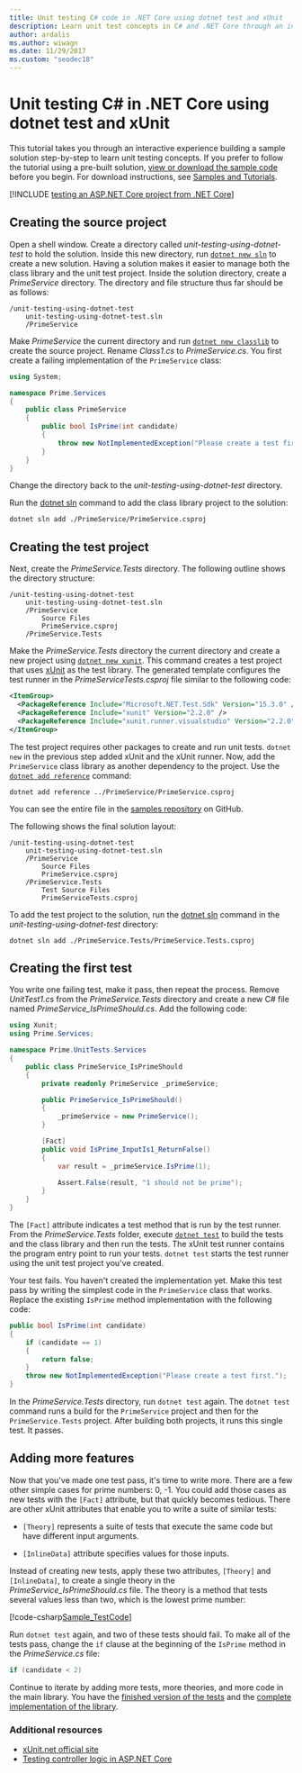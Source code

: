 ```yaml
---
title: Unit testing C# code in .NET Core using dotnet test and xUnit
description: Learn unit test concepts in C# and .NET Core through an interactive experience building a sample solution step-by-step using dotnet test and xUnit.
author: ardalis
ms.author: wiwagn
ms.date: 11/29/2017
ms.custom: "seodec18"
---
```

# Unit testing C# in .NET Core using dotnet test and xUnit

This tutorial takes you through an interactive experience building a sample solution step-by-step to learn unit testing concepts. If you prefer to follow the tutorial using a pre-built solution, [view or download the sample code](https://github.com/dotnet/samples/tree/master/core/getting-started/unit-testing-using-dotnet-test/) before you begin. For download instructions, see [Samples and Tutorials](../../samples-and-tutorials/index.md#viewing-and-downloading-samples).

[!INCLUDE [testing an ASP.NET Core project from .NET Core](../../../includes/core-testing-note-aspnet.md)]

## Creating the source project

Open a shell window. Create a directory called *unit-testing-using-dotnet-test* to hold the solution.
Inside this new directory, run [`dotnet new sln`](../tools/dotnet-new.md) to create a new solution. Having a solution 
makes it easier to manage both the class library and the unit test project.
Inside the solution directory, create a *PrimeService* directory. The directory and file structure thus far should be as follows:

```
/unit-testing-using-dotnet-test
    unit-testing-using-dotnet-test.sln
    /PrimeService
```

Make *PrimeService* the current directory and run [`dotnet new classlib`](../tools/dotnet-new.md) to create the source project. Rename *Class1.cs* to *PrimeService.cs*. You first create a failing implementation of the `PrimeService` class:

```csharp
using System;

namespace Prime.Services
{
    public class PrimeService
    {
        public bool IsPrime(int candidate)
        {
            throw new NotImplementedException("Please create a test first.");
        }
    }
}
```

Change the directory back to the *unit-testing-using-dotnet-test* directory.

Run the [dotnet sln](../tools/dotnet-sln.md) command to add the class library project to the solution:

```
dotnet sln add ./PrimeService/PrimeService.csproj
```

## Creating the test project

Next, create the *PrimeService.Tests* directory. The following outline shows the directory structure:

```
/unit-testing-using-dotnet-test
    unit-testing-using-dotnet-test.sln
    /PrimeService
        Source Files
        PrimeService.csproj
    /PrimeService.Tests
```

Make the *PrimeService.Tests* directory the current directory and create a new project using [`dotnet new xunit`](../tools/dotnet-new.md). This command creates a test project that uses [xUnit](https://xunit.github.io/) as the test library. The generated template configures the test runner in the *PrimeServiceTests.csproj* file similar to the following code:

```xml
<ItemGroup>
  <PackageReference Include="Microsoft.NET.Test.Sdk" Version="15.3.0" />
  <PackageReference Include="xunit" Version="2.2.0" />
  <PackageReference Include="xunit.runner.visualstudio" Version="2.2.0" />
</ItemGroup>
```

The test project requires other packages to create and run unit tests. `dotnet new` in the previous step added xUnit and the xUnit runner. Now, add the `PrimeService` class library as another dependency to the project. Use the [`dotnet add reference`](../tools/dotnet-add-reference.md) command:

```
dotnet add reference ../PrimeService/PrimeService.csproj
```

You can see the entire file in the [samples repository](https://github.com/dotnet/samples/blob/master/core/getting-started/unit-testing-using-dotnet-test/PrimeService.Tests/PrimeService.Tests.csproj) on GitHub.

The following shows the final solution layout:

```
/unit-testing-using-dotnet-test
    unit-testing-using-dotnet-test.sln
    /PrimeService
        Source Files
        PrimeService.csproj
    /PrimeService.Tests
        Test Source Files
        PrimeServiceTests.csproj
```

To add the test project to the solution, run the [dotnet sln](../tools/dotnet-sln.md) command in the *unit-testing-using-dotnet-test* directory:

```
dotnet sln add ./PrimeService.Tests/PrimeService.Tests.csproj
```

## Creating the first test

You write one failing test, make it pass, then repeat the process. Remove *UnitTest1.cs* from the *PrimeService.Tests* directory and create a new C# file named *PrimeService_IsPrimeShould.cs*. Add the following code:

```csharp
using Xunit;
using Prime.Services;

namespace Prime.UnitTests.Services
{
    public class PrimeService_IsPrimeShould
    {
        private readonly PrimeService _primeService;

        public PrimeService_IsPrimeShould()
        {
            _primeService = new PrimeService();
        }

        [Fact]
        public void IsPrime_InputIs1_ReturnFalse()
        {
            var result = _primeService.IsPrime(1);

            Assert.False(result, "1 should not be prime");
        }
    }
}
```

The `[Fact]` attribute indicates a test method that is run by the test runner. From the *PrimeService.Tests* folder, execute [`dotnet test`](../tools/dotnet-test.md) to build the tests and the class library and then run the tests. The xUnit test runner contains the program entry point to run your tests. `dotnet test` starts the test runner using the unit test project you've created.

Your test fails. You haven't created the implementation yet. Make this test pass by writing the simplest code in the `PrimeService` class that works. Replace the existing `IsPrime` method implementation with the following code:

```csharp
public bool IsPrime(int candidate)
{
    if (candidate == 1)
    {
        return false;
    }
    throw new NotImplementedException("Please create a test first.");
}
```

In the *PrimeService.Tests* directory, run `dotnet test` again. The `dotnet test` command runs a build for the `PrimeService` project and then for the `PrimeService.Tests` project. After building both projects, it runs this single test. It passes.

## Adding more features

Now that you've made one test pass, it's time to write more. There are a few other simple cases for prime numbers: 0, -1. You could add those cases as new tests with the `[Fact]` attribute, but that quickly becomes tedious. There are other xUnit attributes that enable you to write a suite of similar tests:

- `[Theory]` represents a suite of tests that execute the same code but have different input arguments.

- `[InlineData]` attribute specifies values for those inputs.

Instead of creating new tests, apply these two attributes, `[Theory]` and `[InlineData]`, to create a single theory in the *PrimeService_IsPrimeShould.cs* file. The theory is a method that tests several values less than two, which is the lowest prime number:

[!code-csharp[Sample_TestCode](../../../samples/core/getting-started/unit-testing-using-dotnet-test/PrimeService.Tests/PrimeService_IsPrimeShould.cs?name=Sample_TestCode)]

Run `dotnet test` again, and two of these tests should fail. To make all of the tests pass, change the `if` clause at the beginning of the `IsPrime` method in the *PrimeService.cs* file:

```csharp
if (candidate < 2)
```

Continue to iterate by adding more tests, more theories, and more code in the main library. You have the [finished version of the tests](https://github.com/dotnet/samples/blob/master/core/getting-started/unit-testing-using-dotnet-test/PrimeService.Tests/PrimeService_IsPrimeShould.cs) and the [complete implementation of the library](https://github.com/dotnet/samples/blob/master/core/getting-started/unit-testing-using-dotnet-test/PrimeService/PrimeService.cs).

### Additional resources

- [xUnit.net official site](https://xunit.github.io)
- [Testing controller logic in ASP.NET Core](/aspnet/core/mvc/controllers/testing)
